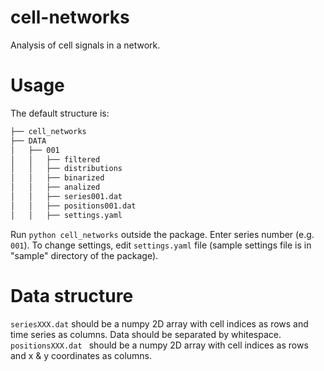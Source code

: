 # cell-networks
Analysis of cell signals in a network.

# Usage
The default structure is:
```bash
├── cell_networks
├── DATA
│   ├── 001
│   │   ├── filtered
│   │   ├── distributions
│   │   ├── binarized
│   │   ├── analized
│   │   ├── series001.dat
│   │   ├── positions001.dat
│   │   ├── settings.yaml
```

Run ```python cell_networks``` outside the package. Enter series number (e.g. ```001```). To change settings, edit ```settings.yaml``` file (sample settings file is in "sample" directory of the package).

# Data structure

 ```seriesXXX.dat``` should be a numpy 2D array with cell indices as rows and time series as columns. Data should be separated by whitespace.
  ```positionsXXX.dat ``` should be a numpy 2D array with cell indices as rows and x & y coordinates as columns.
